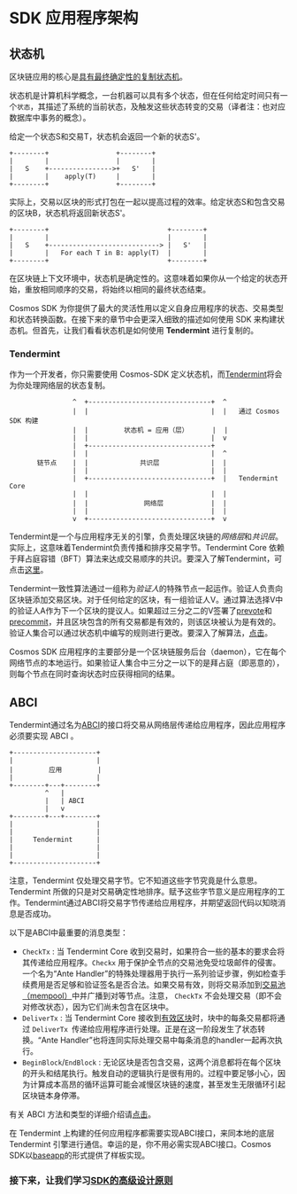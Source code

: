# SDK 应用程序架构

## 状态机

区块链应用的核心是[具有最终确定性的复制状态机](https://en.wikipedia.org/wiki/State_machine_replication)。

状态机是计算机科学概念，一台机器可以具有多个状态，但在任何给定时间只有一个`状态`，其描述了系统的当前状态，及触发这些状态转变的交易（译者注：也对应数据库中事务的概念）。

给定一个状态S和交易T，状态机会返回一个新的状态S'。

```
+--------+                 +--------+
|        |                 |        |
|   S    +---------------->+   S'   |
|        |    apply(T)     |        |
+--------+                 +--------+
```

实际上，交易以区块的形式打包在一起以提高过程的效率。给定状态S和包含交易的区块B，状态机将返回新状态S'。

```
+--------+                              +--------+
|        |                              |        |
|   S    +----------------------------> |   S'   |
|        |   For each T in B: apply(T)  |        |
+--------+                              +--------+
```

在区块链上下文环境中，状态机是确定性的。这意味着如果你从一个给定的状态开始，重放相同顺序的交易，将始终以相同的最终状态结束。

Cosmos SDK 为你提供了最大的灵活性用以定义自身应用程序的状态、交易类型和状态转换函数。在接下来的章节中会更深入细致的描述如何使用 SDK 来构建状态机。但首先，让我们看看状态机是如何使用 **Tendermint** 进行复制的。

### Tendermint

作为一个开发者，你只需要使用 Cosmos-SDK 定义状态机，而[Tendermint](https://tendermint.com/docs/introduction/introduction.html)将会为你处理网络层的状态复制。

```
                ^  +-------------------------------+  ^
                |  |                               |  |   通过 Cosmos SDK 构建
                |  |         状态机 = 应用（层）      |  |
                |  |                               |  v
                |  +-------------------------------+
                |  |                               |  ^
       链节点    |  |             共识层             |  |
                |  |                               |  |
                |  +-------------------------------+  |   Tendermint Core
                |  |                               |  |
                |  |              网络层            |  |
                |  |                               |  |
                v  +-------------------------------+  v
```

Tendermint是一个与应用程序无关的引擎，负责处理区块链的*网络层*和*共识层*。实际上，这意味着Tendermint负责传播和排序交易字节。Tendermint Core 依赖于拜占庭容错（BFT）算法来达成交易顺序的共识。要深入了解Tendermint，可点击[这里](https://tendermint.com/docs/introduction/what-is-tendermint.html)。

Tendermint一致性算法通过一组称为*验证人*的特殊节点一起运作。验证人负责向区块链添加交易区块。对于任何给定的区块，有一组验证人V。通过算法选择V中的验证人A作为下一个区块的提议人。如果超过三分之二的V签署了[prevote](https://tendermint.com/docs/spec/consensus/consensus.html#state-machine-spec)和[precommit](https://tendermint.com/docs/spec/consensus/consensus.html#state-machine-spec)，并且区块包含的所有交易都是有效的，则该区块被认为是有效的。验证人集合可以通过状态机中编写的规则进行更改。要深入了解算法，[点击](https://tendermint.com/docs/introduction/what-is-tendermint.html#consensus-overview)。

Cosmos SDK 应用程序的主要部分是一个区块链服务后台（daemon），它在每个网络节点的本地运行。如果验证人集合中三分之一以下的是拜占庭（即恶意的），则每个节点在同时查询状态时应获得相同的结果。


## ABCI

Tendermint通过名为[ABCI](https://github.com/tendermint/tendermint/tree/master/abci)的接口将交易从网络层传递给应用程序，因此应用程序必须要实现 ABCI 。

```
+---------------------+
|                     |
|         应用         |
|                     |
+--------+---+--------+
         ^   |
         |   | ABCI
         |   v
+--------+---+--------+
|                     |
|                     |
|     Tendermint      |
|                     |
|                     |
+---------------------+
```

注意，Tendermint 仅处理交易字节。它不知道这些字节究竟是什么意思。Tendermint 所做的只是对交易确定性地排序。赋予这些字节意义是应用程序的工作。Tendermint通过ABCI将交易字节传递给应用程序，并期望返回代码以知晓消息是否成功。

以下是ABCI中最重要的消息类型：

- `CheckTx` : 当 Tendermint Core 收到交易时，如果符合一些的基本的要求会将其传递给应用程序。`Checkx` 用于保护全节点的交易池免受垃圾邮件的侵害。一个名为“Ante Handler”的特殊处理器用于执行一系列验证步骤，例如检查手续费用是否足够和验证签名是否合法。如果交易有效，则将交易添加到[交易池（mempool）](https://tendermint.com/docs/spec/reactors/mempool/functionality.html#mempool-functionality)中并广播到对等节点。注意， `CheckTx` 不会处理交易（即不会对修改状态），因为它们尚未包含在区块中。
- `DeliverTx` : 当 Tendermint Core 接收到[有效区块](https://tendermint.com/docs/spec/blockchain/blockchain.html#validation)时，块中的每条交易都将通过 `DeliverTx `传递给应用程序进行处理。正是在这一阶段发生了状态转换。“Ante Handler”也将连同实际处理交易中每条消息的handler一起再次执行。
- `BeginBlock`/`EndBlock` : 无论区块是否包含交易，这两个消息都将在每个区块的开头和结尾执行。触发自动的逻辑执行是很有用的。过程中要足够小心，因为计算成本高昂的循环运算可能会减慢区块链的速度，甚至发生无限循环引起区块链本身停滞。


有关 ABCI 方法和类型的详细介绍请[点击](https://tendermint.com/docs/spec/abci/abci.html#overview)。

在 Tendermint 上构建的任何应用程序都需要实现ABCI接口，来同本地的底层 Tendermint 引擎进行通信。幸运的是，你不用必需实现ABCI接口。Cosmos SDK以[baseapp](./sdk-design.md#baseapp)的形式提供了样板实现。

### 接下来，让我们学习[SDK的高级设计原则](./sdk-design.md)